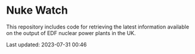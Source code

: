 # Nuke Watch

This repository includes code for retrieving the latest information available on the output of EDF nuclear power plants in the UK.

Last updated: 2023-07-31 00:46